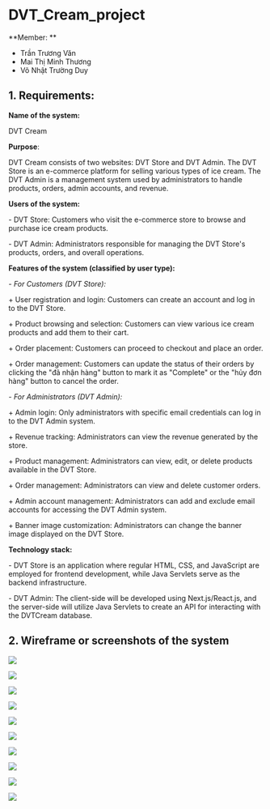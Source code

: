 # DVT_Cream_project


**Member: **
- Trần Trương Văn
- Mai Thị Minh Thương
- Võ Nhật Trường Duy

## 1. Requirements: 

**Name of the system:** 

DVT Cream

**Purpose**: 

DVT Cream consists of two websites: DVT Store and DVT Admin. The DVT Store is an e-commerce platform for selling various types of ice cream. The DVT Admin is a management system used by administrators to handle products, orders, admin accounts, and revenue.

**Users of the system:**

\- DVT Store: Customers who visit the e-commerce store to browse and purchase ice cream products.

\- DVT Admin: Administrators responsible for managing the DVT Store's products, orders, and overall operations.

**Features of the system (classified by user type):**

*- For Customers (DVT Store):*

\+ User registration and login: Customers can create an account and log in to the DVT Store.

\+ Product browsing and selection: Customers can view various ice cream products and add them to their cart.

\+ Order placement: Customers can proceed to checkout and place an order.

\+ Order management: Customers can update the status of their orders by clicking the "đã nhận hàng" button to mark it as "Complete" or the "hủy đơn hàng" button to cancel the order.

*- For Administrators (DVT Admin):*

\+ Admin login: Only administrators with specific email credentials can log in to the DVT Admin system.

\+ Revenue tracking: Administrators can view the revenue generated by the store.

\+ Product management: Administrators can view, edit, or delete products available in the DVT Store.

\+ Order management: Administrators can view and delete customer orders.

\+ Admin account management: Administrators can add and exclude email accounts for accessing the DVT Admin system.

\+ Banner image customization: Administrators can change the banner image displayed on the DVT Store.


**Technology stack:**

\- DVT Store is an application where regular HTML, CSS, and JavaScript are employed for frontend development, while Java Servlets serve as the backend infrastructure.

\- DVT Admin: The client-side will be developed using Next.js/React.js, and the server-side will utilize Java Servlets to create an API for interacting with the DVTCream database.

## 2. Wireframe or screenshots of the system

![](./wireframe/Aspose.Words.404525e2-b4d2-43a4-bb7a-0de2509570ff.001.png)

![](./wireframe/Aspose.Words.404525e2-b4d2-43a4-bb7a-0de2509570ff.002.png)

![](./wireframe/Aspose.Words.404525e2-b4d2-43a4-bb7a-0de2509570ff.003.png)

![](./wireframe/Aspose.Words.404525e2-b4d2-43a4-bb7a-0de2509570ff.004.png)

![](./wireframe/Aspose.Words.404525e2-b4d2-43a4-bb7a-0de2509570ff.005.png)

![](./wireframe/Aspose.Words.404525e2-b4d2-43a4-bb7a-0de2509570ff.006.png)

![](./wireframe/Aspose.Words.404525e2-b4d2-43a4-bb7a-0de2509570ff.007.png)

![](./wireframe/Aspose.Words.404525e2-b4d2-43a4-bb7a-0de2509570ff.008.png)

![](./wireframe/Aspose.Words.404525e2-b4d2-43a4-bb7a-0de2509570ff.009.png)

![](./wireframe/Aspose.Words.404525e2-b4d2-43a4-bb7a-0de2509570ff.010.png)


